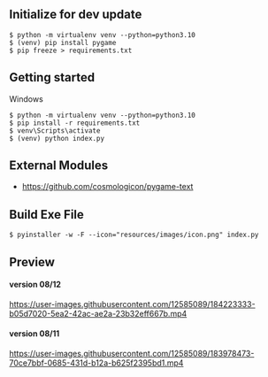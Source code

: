 ## Initialize for dev update

```
$ python -m virtualenv venv --python=python3.10
$ (venv) pip install pygame 
$ pip freeze > requirements.txt
```

## Getting started
Windows
```
$ python -m virtualenv venv --python=python3.10
$ pip install -r requirements.txt 
$ venv\Scripts\activate
$ (venv) python index.py
```

## External Modules
- https://github.com/cosmologicon/pygame-text

## Build Exe File
```
$ pyinstaller -w -F --icon="resources/images/icon.png" index.py
```

## Preview
#### version 08/12
https://user-images.githubusercontent.com/12585089/184223333-b05d7020-5ea2-42ac-ae2a-23b32eff667b.mp4

  
#### version 08/11
https://user-images.githubusercontent.com/12585089/183978473-70ce7bbf-0685-431d-b12a-b625f2395bd1.mp4

